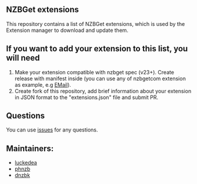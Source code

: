 ## NZBGet extensions

This repository contains a list of NZBGet extensions, which is used by the Extension manager to download and update them.

## If you want to add your extension to this list, you will need

 1. Make your extension compatible with nzbget spec (v23+). Create release with manifest inside (you can use any of nzbgetcom extension as example, e.g [EMail](https://github.com/nzbgetcom/Extension-EMail)). 
 2. Create fork of this repository, add brief information about your extension in JSON format to the "extensions.json" file and submit PR.

## Questions
You can use [issues](https://github.com/nzbgetcom/nzbget-extensions/issues) for any questions.

## Maintainers:
 - [luckedea](https://github.com/luckedea)
 - [phnzb](https://github.com/phnzb)
 - [dnzbk](https://github.com/dnzbk)